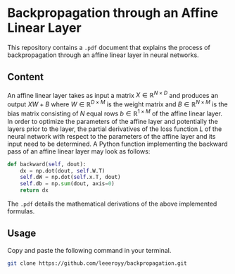 # Backpropagation through an Affine Linear Layer

This repository contains a `.pdf` document that explains the process of backpropagation through an affine linear layer in neural networks.

## Content 
An affine linear layer takes as input a matrix $X \in \mathbb{R}^{N \times D}$ and produces an output $XW + B$ where $W \in \mathbb{R}^{D \times M}$ is the weight matrix and $B \in \mathbb{R}^{N \times M}$ is the bias matrix consisting of $N$ equal rows $b \in \mathbb{R}^{1 \times M}$ of the affine linear layer. In order to optimize the parameters of the affine layer and potentially the layers prior to the layer, the partial derivatives of the loss function $L$ of the neural network with respect to the parameters of the affine layer and its input need to be determined. A Python function implementing the backward pass of an affine linear layer may look as follows:
```python
def backward(self, dout):
    dx = np.dot(dout, self.W.T)
    self.dW = np.dot(self.x.T, dout) 
    self.db = np.sum(dout, axis=0)
    return dx
```
The `.pdf` details the mathematical derivations of the above implemented formulas. 

## Usage 

Copy and paste the following command in your terminal.

```bash
git clone https://github.com/leeeroyy/backpropagation.git
